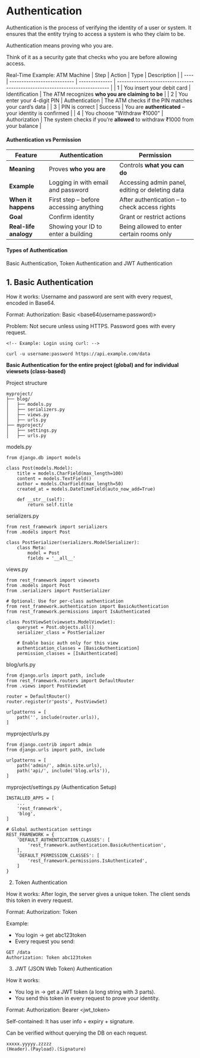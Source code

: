 # Authentication 

Authentication is the process of verifying the identity of a user or system. It ensures that the entity trying to access a system is who they claim to be.

Authentication means proving who you are.

Think of it as a security gate that checks who you are before allowing access.

Real-Time Example: ATM Machine
| Step | Action                      | Type           | Description                                                                 |
| ---- | --------------------------- | -------------- | --------------------------------------------------------------------------- |
| 1    | You insert your debit card  | Identification | The ATM recognizes **who you are claiming to be**                           |
| 2    | You enter your 4-digit PIN  | Authentication | The ATM checks if the PIN matches your card’s data                          |
| 3    | PIN is correct              | Success      | You are **authenticated** – your identity is confirmed                      |
| 4    | You choose "Withdraw ₹1000" | Authorization  | The system checks if you’re **allowed** to withdraw ₹1000 from your balance |

#### **Authentication vs Permission**

| Feature                  | **Authentication**                     | **Permission**                                  |
| ------------------------ | -------------------------------------- | ----------------------------------------------- |
| **Meaning**           | Proves **who you are**                 | Controls **what you can do**                    |
| **Example**           | Logging in with email and password     | Accessing admin panel, editing or deleting data |
| **When it happens**    | First step – before accessing anything | After authentication – to check access rights   |
| **Goal**              | Confirm identity                       | Grant or restrict actions                       |
| **Real-life analogy** | Showing your ID to enter a building    | Being allowed to enter certain rooms only       |

#### **Types of Authentication**
Basic Authentication, Token Authentication and JWT Authentication

## 1. Basic Authentication

How it works: Username and password are sent with every request, encoded in Base64.

Format:
Authorization: Basic <base64(username:password)>

Problem: Not secure unless using HTTPS. Password goes with every request.
```
<!-- Example: Login using curl: -->

curl -u username:password https://api.example.com/data
```

**Basic Authentication for the entire project (global) and for individual viewsets (class-based)**

Project structure
```
myproject/
├── blog/
│   ├── models.py
│   ├── serializers.py
│   ├── views.py
│   ├── urls.py
├── myproject/
│   ├── settings.py
│   ├── urls.py
```

models.py
```
from django.db import models

class Post(models.Model):
    title = models.CharField(max_length=100)
    content = models.TextField()
    author = models.CharField(max_length=50)
    created_at = models.DateTimeField(auto_now_add=True)

    def __str__(self):
        return self.title
```

serializers.py
```
from rest_framework import serializers
from .models import Post

class PostSerializer(serializers.ModelSerializer):
    class Meta:
        model = Post
        fields = '__all__'
```

views.py
```
from rest_framework import viewsets
from .models import Post
from .serializers import PostSerializer

# Optional: Use for per-class authentication
from rest_framework.authentication import BasicAuthentication
from rest_framework.permissions import IsAuthenticated

class PostViewSet(viewsets.ModelViewSet):
    queryset = Post.objects.all()
    serializer_class = PostSerializer

    # Enable basic auth only for this view
    authentication_classes = [BasicAuthentication]
    permission_classes = [IsAuthenticated]
```

blog/urls.py
```
from django.urls import path, include
from rest_framework.routers import DefaultRouter
from .views import PostViewSet

router = DefaultRouter()
router.register(r'posts', PostViewSet)

urlpatterns = [
    path('', include(router.urls)),
]
```

myproject/urls.py
```
from django.contrib import admin
from django.urls import path, include

urlpatterns = [
    path('admin/', admin.site.urls),
    path('api/', include('blog.urls')),
]
```

myproject/settings.py (Authentication Setup)
```
INSTALLED_APPS = [
    ...
    'rest_framework',
    'blog',
]

# Global authentication settings
REST_FRAMEWORK = {
    'DEFAULT_AUTHENTICATION_CLASSES': [
        'rest_framework.authentication.BasicAuthentication',
    ],
    'DEFAULT_PERMISSION_CLASSES': [
        'rest_framework.permissions.IsAuthenticated',
    ]
}

```

2. Token Authentication

How it works: After login, the server gives a unique token. The client sends this token in every request.

Format:
Authorization: Token <token>

Example:
- You login → get abc123token
- Every request you send:
```
GET /data
Authorization: Token abc123token
```

3. JWT (JSON Web Token) Authentication

How it works:
- You log in → get a JWT token (a long string with 3 parts).
- You send this token in every request to prove your identity.

Format:
Authorization: Bearer <jwt_token>

Self-contained: It has user info + expiry + signature.

Can be verified without querying the DB on each request.
```
xxxxx.yyyyy.zzzzz
(Header).(Payload).(Signature)
```
